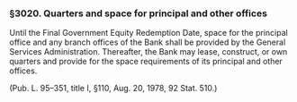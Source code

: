 ### §3020. Quarters and space for principal and other offices ###

Until the Final Government Equity Redemption Date, space for the principal office and any branch offices of the Bank shall be provided by the General Services Administration. Thereafter, the Bank may lease, construct, or own quarters and provide for the space requirements of its principal and other offices.

(Pub. L. 95–351, title I, §110, Aug. 20, 1978, 92 Stat. 510.)